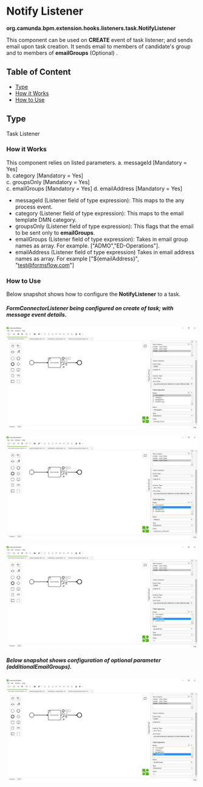 # Notify Listener 

**org.camunda.bpm.extension.hooks.listeners.task.NotifyListener**

This component can be used on **CREATE** event of task listener; and sends email upon task creation.
 It sends email to members of candidate's group and to members of **emailGroups** (Optional) .
## Table of Content
* [Type](#type)
* [How it Works](#how-it-works)
* [How to Use](#how-to-use)

## Type

Task Listener

### How it Works

This component relies on listed parameters.
a. messageId [Mandatory = Yes]  
b. category [Mandatory = Yes]  
c. groupsOnly [Mandatory = Yes]  
c. emailGroups [Mandatory = Yes] 
d. emailAddress [Mandatory = Yes]

- messageId (Listener field of type expression): This maps to the any process event.
- category (Listener field of type expression): This maps to the email template DMN category.  
- groupsOnly (Listener field of type expression): This flags that the email to be sent only to **emailGroups**.   
- emailGroups (Listener field of type expression): Takes in email group names as array. For example. ["ADMO","ED-Operations"].
- emailAddress (Listener field of type expression) Takes in email address names as array. For example ["${emailAddress}", "test@formsflow.com"]

### How to Use

Below snapshot shows how to configure the **NotifyListener** to a task. 

##### FormConnectorListener being configured on create of task; with message event details. 

![Notify listener (messageId) - Snapshot](./images/notify-listener-snp1.jpg)

![Notify listener (category) - Snapshot](./images/notify-listener-snp2.jpg)

![Notify listener (groupsOnly) - Snapshot](./images/notify-listener-snp3.jpg)

##### Below snapshot shows configuration of optional parameter (additionalEmailGroups).

![Notify listener (emailGroups) - Snapshot](./images/notify-listener-snp4.jpg)



